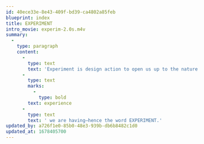 ```yaml
---
id: 40ece33e-8e43-409f-bd39-ca4802a85feb
blueprint: index
title: EXPERIMENT
intro_movie: experim-2.0s.m4v
summary:
  -
    type: paragraph
    content:
      -
        type: text
        text: 'Experiment is design action to open us up to the nature of a project. We try out something untried and investigates the possibilities without having any fixed determination. Most importantly, intuitively we feel our way into this process and begin to see the potentials. This opens us up to see more and more interrelations, connections, possibilities from which is derived insight. That insight not only see relational values from the external world of possibilities, but most importantly it opens us up to our inner nature of being and our inner depth of knowledge (wisdom). The insights for potential outcomes can only come directly out of the very '
      -
        type: text
        marks:
          -
            type: bold
        text: experience
      -
        type: text
        text: ' we are having—hence the word EXPERIMENT.'
updated_by: a726f1e0-85b0-48e3-939b-db6b8482c1d0
updated_at: 1678405700
---
```

